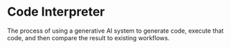 # Code Interpreter

The process of using a generative AI system to generate code, execute that code, and then compare the result to existing workflows.